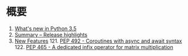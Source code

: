 # 概要
1. [What's new in Python 3.5](whatnews/README.md)
  11. [Summary – Release highlights](whatnews/Summary_Release_highlights.md)
  12. [New Features](whatnews/NewFeatures.md)
    121. [PEP 492 - Coroutines with async and await syntax](whatnews/NewsFeatures.html/#pep-492---coroutines-with-async-and-await-syntax)
    122. [PEP 465 - A dedicated infix operator for matrix multiplication]()
